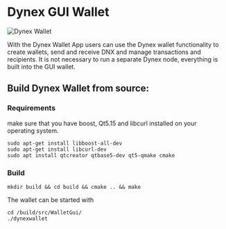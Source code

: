 # Dynex GUI Wallet

![Dynex Wallet](https://github.com/dynexcoin/Dynex-Wallet-App/raw/main/dynexwallet.png)

With the Dynex Wallet App users can use the Dynex wallet functionality to create wallets, send and receive DNX and manage transactions and recipients. It is not necessary to run a separate Dynex node, everything is built into the GUI wallet.

## Build Dynex Wallet from source:

### Requirements

make sure that you have boost, Qt5.15 and libcurl installed on your operating system. 

```
sudo apt-get install libboost-all-dev 
sudo apt-get install libcurl-dev
sudo apt install qtcreator qtbase5-dev qt5-qmake cmake
```

### Build

```
mkdir build && cd build && cmake .. && make
```

The wallet can be started with

```
cd /build/src/WalletGui/
./dynexwallet
```
